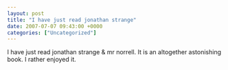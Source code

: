 ```yaml
---
layout: post
title: "I have just read jonathan strange"
date: 2007-07-07 09:43:00 +0000
categories: ["Uncategorized"]
---
```


I have just read jonathan strange & mr norrell. It is an altogether astonishing book. I rather enjoyed it.